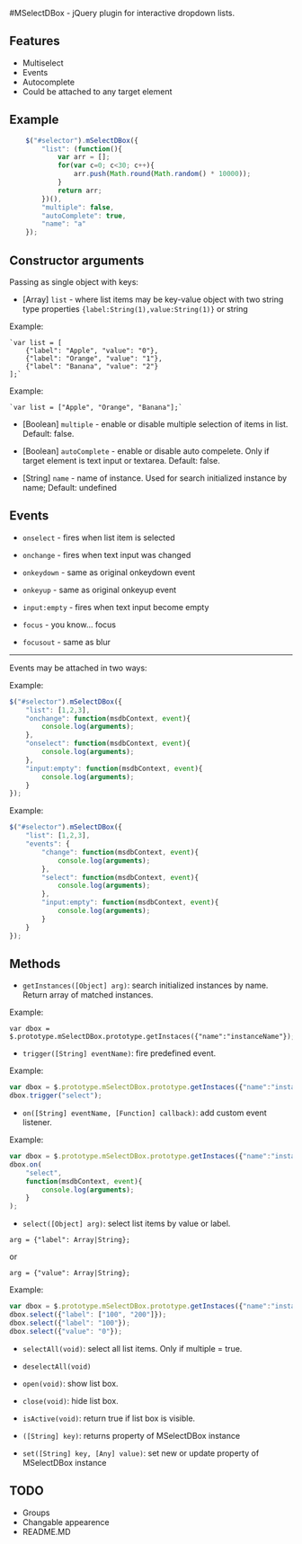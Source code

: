 #MSelectDBox - jQuery plugin for interactive dropdown lists.

Features
----------------------------------
- Multiselect
- Events
- Autocomplete
- Could be attached to any target element

Example
----------------------------------
~~~~~ javascript
	$("#selector").mSelectDBox({
		"list": (function(){
			var arr = [];
			for(var c=0; c<30; c++){
				arr.push(Math.round(Math.random() * 10000));
			}
			return arr;
		})(),
		"multiple": false,
		"autoComplete": true,
		"name": "a"
	});
~~~~~

Constructor arguments
----------------------------------
Passing as single object with keys:

* [Array] `list` - where list items may be key-value object with two string type properties `{label:String(1),value:String(1)}`
or string

Example:
		
	`var list = [
		{"label": "Apple", "value": "0"}, 
		{"label": "Orange", "value": "1"},
		{"label": "Banana", "value": "2"}
	];`

Example:

	`var list = ["Apple", "Orange", "Banana"];`
	
* [Boolean] `multiple` - enable or disable multiple selection of items in list.
Default: false.


* [Boolean] `autoComplete` - enable or disable auto compelete. Only if target element is text input or textarea. 
Default: false.


* [String] `name` - name of instance. Used for search initialized instance by name;
Default: undefined


Events
----------------------------------
* `onselect` - fires when list item is selected

* `onchange` - fires when text input was changed

* `onkeydown` - same as original onkeydown event

* `onkeyup` - same as original onkeyup event

* `input:empty` - fires when text input become empty

* `focus` - you know... focus

* `focusout` - same as blur

--------------------------------------

Events may be attached in two ways:

Example:
~~~~~ javascript
$("#selector").mSelectDBox({
	"list": [1,2,3],
	"onchange": function(msdbContext, event){
		console.log(arguments);
	},
	"onselect": function(msdbContext, event){
		console.log(arguments);
	},
	"input:empty": function(msdbContext, event){
		console.log(arguments);
	}
});
~~~~~

Example:
~~~~~ javascript
$("#selector").mSelectDBox({
	"list": [1,2,3],
	"events": {
		"change": function(msdbContext, event){
			console.log(arguments);
		},
		"select": function(msdbContext, event){
			console.log(arguments);
		},
		"input:empty": function(msdbContext, event){
			console.log(arguments);
		}
	}
});
~~~~~ 

Methods
----------------------------------
* `getInstances([Object] arg)`: search initialized instances by name.
Return array of matched instances.

Example:
```
var dbox = $.prototype.mSelectDBox.prototype.getInstaces({"name":"instanceName"});
```

* `trigger([String] eventName)`: fire predefined event.

Example:
~~~~~ javascript
var dbox = $.prototype.mSelectDBox.prototype.getInstaces({"name":"instanceName"})[0];
dbox.trigger("select");
~~~~~

* `on([String] eventName, [Function] callback)`: add custom event listener.

Example:
~~~~~ javascript
var dbox = $.prototype.mSelectDBox.prototype.getInstaces({"name":"instanceName"})[0];
dbox.on(
	"select", 
	function(msdbContext, event){
		console.log(arguments);
	}
);
~~~~~

* `select([Object] arg)`: select list items by value or label.

`arg = {"label": Array|String};`

or

`arg = {"value": Array|String};`

Example:
~~~~~ javascript
var dbox = $.prototype.mSelectDBox.prototype.getInstaces({"name":"instanceName"})[0];
dbox.select({"label": ["100", "200"]});
dbox.select({"label": "100"});
dbox.select({"value": "0"});
~~~~~

* `selectAll(void)`: select all list items. Only if multiple = true.

* `deselectAll(void)`

* `open(void)`: show list box.

* `close(void)`: hide list box.

* `isActive(void)`: return true if list box is visible.

* `([String] key)`: returns property of MSelectDBox instance

* `set([String] key, [Any] value)`: set new or update property of MSelectDBox instance

TODO
--------------------------------------
- Groups
- Changable appearence
- README.MD
